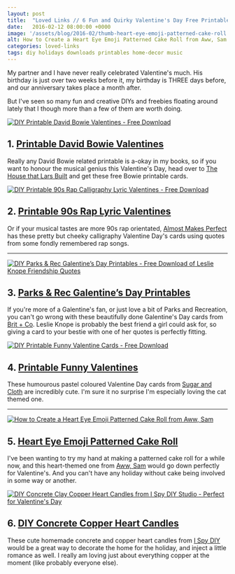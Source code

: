 ```yaml
---
layout: post
title:  "Loved Links // 6 Fun and Quirky Valentine's Day Free Printables and DIYs"
date:   2016-02-12 08:00:00 +0000
image: '/assets/blog/2016-02/thumb-heart-eye-emoji-patterned-cake-roll.jpg'
alt: How to Create a Heart Eye Emoji Patterned Cake Roll from Aww, Sam
categories: loved-links
tags: diy holidays downloads printables home-decor music
---
```


<p class="intro">My partner and I have never really celebrated Valentine's much. His birthday is just over two weeks before it, my birthday is THREE days before, and our anniversary takes place a month after.</p>

But I've seen so many fun and creative DIYs and freebies floating around lately that I though more than a few of them are worth doing.

<div class="row">
	<div class="col-md-6">
		<a href="http://thehousethatlarsbuilt.com/2016/02/david-bowie-valentines.html/" title="DIY Printable David Bowie Valentines - Free Download"><img src="/assets/blog/2016-02/david-bowie-printable-valentine-cards.jpg" alt="DIY Printable David Bowie Valentines - Free Download" title="DIY Printable David Bowie Valentines from @HouseLarsBuilt - Free Download"></a>
		<h2>1. <a href="http://thehousethatlarsbuilt.com/2016/02/david-bowie-valentines.html/" title="DIY Printable David Bowie Valentines - Free Download">Printable David Bowie Valentines</a></h2>
		<p>Really any David Bowie related printable is a-okay in my books, so if you want to honour the musical genius this Valentine's Day, head over to <a href="http://thehousethatlarsbuilt.com/" title="Visit The House that Lars Built">The House that Lars Built</a> and get these free Bowie printable cards.</p>
	</div>
	<div class="col-md-6">
		<a href="http://www.almostmakesperfect.com/2016/02/04/printable-rap-lyric-valentines-cards/" title="DIY Printable 90s Rap Calligraphy Lyric Valentines - Free Download"><img src="/assets/blog/2016-02/printable-rap-lyric-valentines-cards.jpg" alt="DIY Printable 90s Rap Calligraphy Lyric Valentines - Free Download" title="DIY Printable 90s Rap Calligraphy Lyric Valentines from @mollymadfis - Free Download"></a>
		<h2>2. <a href="http://www.almostmakesperfect.com/2016/02/04/printable-rap-lyric-valentines-cards/" title="DIY Printable 90s Rap Calligraphy Lyric Valentines - Free Download">Printable 90s Rap Lyric Valentines</a></h2>
		<p>Or if your musical tastes are more 90s rap orientated, <a href="http://www.almostmakesperfect.com/" title="Visit Almost Makes Perfect">Almost Makes Perfect</a> has these pretty but cheeky calligraphy Valentine Day's cards using quotes from some fondly remembered rap songs.</p>
	</div>
</div>

* * *

<div class="row">
	<div class="col-md-6">
		<a href="http://www.brit.co/galentines-day-printables/" title="DIY Parks &amp; Rec Galentine’s Day Printables - Free Download of Leslie Knope Friendship Quotes"><img src="/assets/blog/2016-02/parks-and-rec-galentines-day-printable-cards.jpg" alt="DIY Parks &amp; Rec Galentine’s Day Printables - Free Download of Leslie Knope Friendship Quotes" title="DIY Parks &amp; Rec Galentine’s Day Printables from @brit - Free Download of Leslie Knope Friendship Quotes"></a>
		<h2>3. <a href="http://www.brit.co/galentines-day-printables/" title="DIY Parks &amp; Rec Galentine’s Day Printables - Free Download of Leslie Knope Friendship Quotes">Parks &amp; Rec Galentine’s Day Printables</a></h2>
		<p>If you're more of a Galentine's fan, or just love a bit of Parks and Recreation, you can't go wrong with these beautifully done Galentine's Day cards from <a href="http://www.brit.co/" title="Visit Brit + Co">Brit + Co</a>. Leslie Knope is probably the best friend a girl could ask for, so giving a card to your bestie with one of her quotes is perfectly fitting.</p>
	</div>
	<div class="col-md-6">
		<a href="http://sugarandcloth.com/2016/02/diy-funny-printable-valentines-cards/" title="DIY Printable Funny Valentine Cards - Free Download"><img src="/assets/blog/2016-02/diy-funny-printable-valentines-cards.jpg" alt="DIY Printable Funny Valentine Cards - Free Download" title="DIY Printable Funny Valentine Cards from @SugarAndCloth - Free Download"></a>
		<h2>4. <a href="http://sugarandcloth.com/2016/02/diy-funny-printable-valentines-cards/" title="DIY Printable Funny Valentine Cards - Free Download">Printable Funny Valentines</a></h2>
		<p>These humourous pastel coloured Valentine Day cards from <a href="http://sugarandcloth.com/" title="Visit Sugar and Cloth">Sugar and Cloth</a> are incredibly cute. I'm sure it no surprise I'm especially loving the cat themed one.</p>
	</div>
</div>

* * *

<div class="row">
	<div class="col-md-6">
		<a href="http://www.awwsam.com/2016/02/heart-eye-emoji-patterned-cake-roll.html" title="How to Create a Heart Eye Emoji Patterned Cake Roll from Aww, Sam"><img src="/assets/blog/2016-02/valentines-heart-eye-emoji-patterned-cake-roll.jpg" alt="How to Create a Heart Eye Emoji Patterned Cake Roll from Aww, Sam" title="How to Create a Heart Eye Emoji Patterned Cake Roll from @awwsamm | Baking Recipe"></a>
		<h2>5. <a href="http://www.awwsam.com/2016/02/heart-eye-emoji-patterned-cake-roll.html" title="How to Create a Heart Eye Emoji Patterned Cake Roll from Aww, Sam">Heart Eye Emoji Patterned Cake Roll</a></h2>
		<p>I've been wanting to try my hand at making a patterned cake roll for a while now, and this heart-themed one from <a href="http://www.awwsam.com/" title="Visit Aww, Sam">Aww, Sam</a> would go down perfectly for Valentine's. And you can't have any holiday without cake being involved in some way or another.</p>
	</div>
	<div class="col-md-6">
		<a href="http://ispydiy.com/2016/02/02/my-diy-concrete-copper-heart-candles/" title="DIY Concrete Clay Copper Heart Candles from I Spy DIY Studio - Perfect for Valentine's Day"><img src="/assets/blog/2016-02/diy-valentines-concrete-copper-heart-candles.jpg" alt="DIY Concrete Clay Copper Heart Candles from I Spy DIY Studio - Perfect for Valentine's Day" title="DIY Concrete Clay Copper Heart Candles from @ispydiy - Perfect for Valentine's Day | Home Decor"></a>
		<h2>6. <a href="http://ispydiy.com/2016/02/02/my-diy-concrete-copper-heart-candles/" title="DIY Concrete Clay Copper Heart Candles from I Spy DIY Studio - Perfect for Valentine's Day">DIY Concrete Copper Heart Candles</a></h2>
		<p>These cute homemade concrete and copper heart candles from <a href="http://ispydiy.com/" title="Visit I Spy DIY Studio">I Spy DIY</a> would be a great way to decorate the home for the holiday, and inject a little romance as well. I really am loving just about everything copper at the moment (like probably everyone else).</p>
	</div>
</div>

<div style="display: none;">
	<img src="/assets/blog/2016-02/fun-quirky-valentines-day-free-printables-diys.jpg" alt="Loved Links // 6 Fun and Quirky Valentine's Day Free Printables and DIYs" title="Loved Links // 6 Fun and Quirky Valentine's Day Free Printables and DIYs by @arosecast | Freebies | Paper Crafts">
</div>